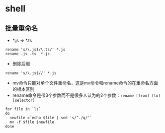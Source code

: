 # shell

##  批量重命名

- *.js => *.ts

```shell
rename 's/\.js$/\.ts/' *.js
rename .js .ts  *.js
```

- 删除后缀

```shell
rename 's/\.js$//' *.js
```

- mv命令只能对单个文件重命名，这是mv命令和rename命令的在重命名方面的根本区别
- rename命令是带3个参数而不是很多人认为的2个参数：`rename [from] [to] [selector]`

```shell
for file in `ls`
do
  newfile =`echo $file | sed 's/^./q/'`
  mv -f $file $newfile
done

```

